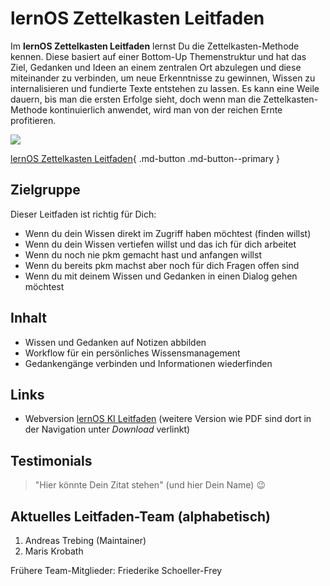 # lernOS Zettelkasten Leitfaden

Im **lernOS Zettelkasten Leitfaden** lernst Du die Zettelkasten-Methode kennen. Diese basiert auf einer Bottom-Up Themenstruktur und hat das Ziel, Gedanken und Ideen an einem zentralen Ort abzulegen und diese miteinander zu verbinden, um neue Erkenntnisse zu gewinnen, Wissen zu internalisieren und fundierte Texte entstehen zu lassen. Es kann eine Weile dauern, bis man die ersten Erfolge sieht, doch wenn man die Zettelkasten-Methode kontinuierlich anwendet, wird man von der reichen Ernte profitieren.

![](https://cogneon.github.io/lernos-zettelkasten/de/images/ZettelkastenLernziele_onepage.png)

[lernOS Zettelkasten Leitfaden](https://cogneon.github.io/lernos-zettelkasten/de/){ .md-button .md-button--primary }


## Zielgruppe
Dieser Leitfaden ist richtig für Dich:

- Wenn du dein Wissen direkt im Zugriff haben möchtest (finden willst)
- Wenn du dein Wissen vertiefen willst und das ich für dich arbeitet
- Wenn du noch nie pkm gemacht hast und anfangen willst
- Wenn du bereits pkm machst aber noch für dich Fragen offen sind
- Wenn du mit deinem Wissen und Gedanken in einen Dialog gehen möchtest


## Inhalt
- Wissen und Gedanken auf Notizen abbilden
- Workflow für ein persönliches Wissensmanagement
- Gedankengänge verbinden und Informationen wiederfinden


## Links
- Webversion [lernOS KI Leitfaden](https://cogneon.github.io/lernos-zettelkasten/de/) (weitere Version wie PDF sind dort in der Navigation unter *Download* verlinkt)


## Testimonials
>   "Hier könnte Dein Zitat stehen" (und hier Dein Name) 😉


## Aktuelles Leitfaden-Team (alphabetisch)
1. Andreas Trebing (Maintainer)
1. Maris Krobath

Frühere Team-Mitglieder: Friederike Schoeller-Frey